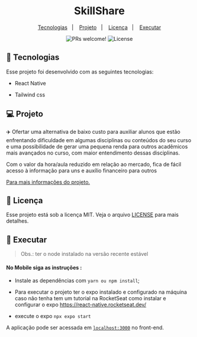 <h1 align="center">
  SkillShare
</h1>

<p align="center">
  <a href="#-tecnologias">Tecnologias</a>&nbsp;&nbsp;&nbsp;|&nbsp;&nbsp;&nbsp;
  <a href="#-projeto">Projeto</a>&nbsp;&nbsp;&nbsp;|&nbsp;&nbsp;&nbsp;
  <a href="#memo-licença">Licença</a>&nbsp;&nbsp;&nbsp;|&nbsp;&nbsp;&nbsp;
  <a href="#memo-licença">Executar</a>
</p>

<p align="center"> 

  <img src="https://img.shields.io/static/v1?label=PRs&message=welcome&color=49AA26 labelColor=000000" alt="PRs welcome!" />

  <img alt="License" src="https://img.shields.io/static/v1?label=license&message=MIT&color=49AA26&labelColor=000000">

</p>

## 🚀 Tecnologias

Esse projeto foi desenvolvido com as seguintes tecnologias:
  
- React Native

- Tailwind css

## 💻 Projeto

✈️ Ofertar uma alternativa de baixo custo para auxiliar alunos que estão enfrentando dificuldade em algumas disciplinas ou conteúdos do seu curso e uma possibilidade de gerar uma pequena renda para outros acadêmicos mais avançados no curso, com maior entendimento dessas disciplinas.

Com o valor da hora/aula reduzido em relação ao mercado, fica de fácil acesso à informação para uns e auxílio financeiro para outros

[Para mais informações do projeto.](https://mountainous-texture-56b.notion.site/Skillshare-beda0aefaf0542b09ee11cce1e7920dc)

## 📝 Licença

Esse projeto está sob a licença MIT. Veja o arquivo [LICENSE](LICENSE.md) para mais detalhes.

## 📜 Executar

> Obs.: ter o node  instalado na versão recente estável
  
#### No Mobile siga as instruções :

- Instale as dependências com `yarn ou npm install`;

- Para executar o projeto ter o expo instalado e configurado na máquina caso não tenha tem um tutorial na RocketSeat como instalar e configurar o expo https://react-native.rocketseat.dev/

- execute o expo `npx expo start`

A aplicação pode ser acessada em [`localhost:3000`](http://localhost:3000) no front-end.

